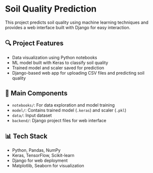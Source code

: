 # Soil Quality Prediction

This project predicts soil quality using machine learning techniques and provides a web interface built with Django for easy interaction.

## 🔍 Project Features

- Data visualization using Python notebooks
- ML model built with Keras to classify soil quality
- Trained model and scaler saved for prediction
- Django-based web app for uploading CSV files and predicting soil quality

## 📁 Main Components

- `notebooks/`: For data exploration and model training  
- `model/`: Contains trained model (`.keras`) and scaler (`.pkl`)  
- `data/`: Input dataset  
- `backend/`: Django project files for web interface

## 📊 Tech Stack

- Python, Pandas, NumPy  
- Keras, TensorFlow, Scikit-learn  
- Django for web deployment  
- Matplotlib, Seaborn for visualization

